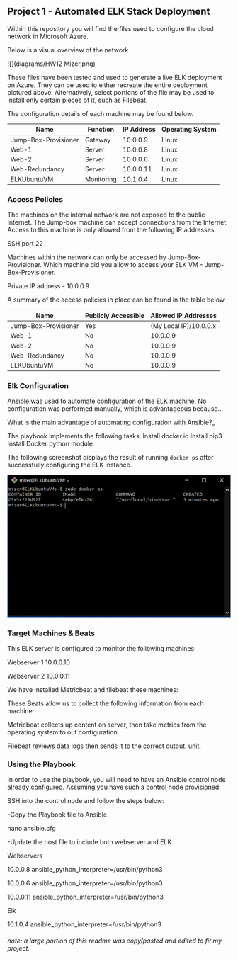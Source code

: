 ## Project 1 - Automated ELK Stack Deployment

Within this repository you will find the files used to configure the cloud network in Microsoft Azure.

Below is a visual overview of the network 

![](diagrams/HW12 Mizer.png)

These files have been tested and used to generate a live ELK deployment on Azure. They can be used to either recreate the entire deployment pictured above. Alternatively, select portions of the file may be used to install only certain pieces of it, such as Filebeat.

The configuration details of each machine may be found below.

| Name                 | Function | IP Address | Operating System |
|----------------------|----------|------------|------------------|
| Jump-Box-Provisioner | Gateway  | 10.0.0.9   | Linux            |
| Web-1                | Server   | 10.0.0.8   | Linux            |
| Web-2                | Server   | 10.0.0.6   | Linux            |
| Web-Redundancy       | Server   | 10.0.0.11  | Linux            |
| ELKUbuntuVM          |Monitoring| 10.1.0.4   | Linux            |

### Access Policies

The machines on the internal network are not exposed to the public Internet.
The Jump-box machine can accept connections from the Internet. Access to this machine is only allowed from the following IP addresses 

SSH port 22 

Machines within the network can only be accessed by Jump-Box-Provisioner.
Which machine did you allow to access your ELK VM - Jump-Box-Provisioner.

Private IP address  - 10.0.0.9

A summary of the access policies in place can be found in the table below.

| Name                 | Publicly Accessible | Allowed IP Addresses  |
|----------------------|---------------------|-----------------------|
| Jump-Box-Provisioner | Yes                 |(My Local IP)/10.0.0.x |
| Web-1                | No                  | 10.0.0.9              |
| Web-2                | No                  | 10.0.0.9              |
| Web-Redundancy       | No                  | 10.0.0.9              |
| ELKUbuntuVM          | No                  | 10.0.0.9              |

### Elk Configuration

Ansible was used to automate configuration of the ELK machine. No configuration was performed manually, which is advantageous because...

What is the main advantage of automating configuration with Ansible?_

The playbook implements the following tasks:
Install docker.io 
Install pip3
Install Docker python module


The following screenshot displays the result of running `docker ps` after successfully configuring the ELK instance.

![](Images/sudodockerpselk761.PNG)

### Target Machines & Beats
This ELK server is configured to monitor the following machines:

Webserver 1 10.0.0.10

Webserver 2 10.0.0.11

We have installed Metricbeat and filebeat these machines:

These Beats allow us to collect the following information from each machine:

Metricbeat collects up content on server, then take metrics from the operating system to out configuration.

Filebeat reviews data logs then sends it to the correct output. unit.

### Using the Playbook

In order to use the playbook, you will need to have an Ansible control node already configured. Assuming you have such a control node provisioned: 

SSH into the control node and follow the steps below:

-Copy the Playbook file to Ansible.

nano ansible.cfg

-Update the host file to include both webserver and ELK.


Webservers

10.0.0.8 ansible_python_interpreter=/usr/bin/python3

10.0.0.6 ansible_python_interpreter=/usr/bin/python3

10.0.0.11 ansible_python_interpreter=/usr/bin/python3

Elk

10.1.0.4 ansible_python_interpreter=/usr/bin/python3

###### note: a large portion of this readme was copy/pasted and edited to fit my project. 
